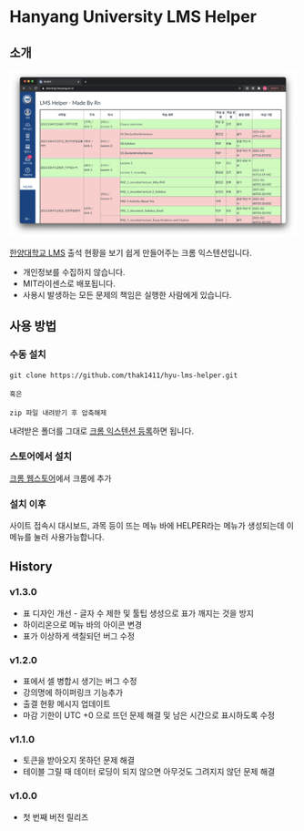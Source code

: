 # Hanyang University LMS Helper

## 소개

![](./LMSHelperMain.png)

[한양대학교 LMS](https://learning.hanyang.ac.kr/) 출석 현황을 보기 쉽게 만들어주는 크롬 익스텐션입니다.

* 개인정보를 수집하지 않습니다.
* MIT라이센스로 배포됩니다.
* 사용시 발생하는 모든 문제의 책임은 실행한 사람에게 있습니다.

## 사용 방법

### 수동 설치

~~~
git clone https://github.com/thak1411/hyu-lms-helper.git

혹은

zip 파일 내려받기 후 압축해제
~~~

내려받은 폴더를 그대로 [크롬 익스텐션 등록](https://developer.chrome.com/extensions/getstarted)하면 됩니다.

### 스토어에서 설치

[크롬 웹스토어](https://chrome.google.com/webstore/detail/hyu-lms-helper/ahkbicmdpaknajbgefiolmhakkkojaml?hl=ko&)에서 크롬에 추가


### 설치 이후

사이트 접속시 대시보드, 과목 등이 뜨는 메뉴 바에 HELPER라는 메뉴가 생성되는데 이 메뉴를 눌러 사용가능합니다.

## History

### v1.3.0

* 표 디자인 개선 - 글자 수 제한 및 툴팁 생성으로 표가 깨지는 것을 방지
* 하이리온으로 메뉴 바의 아이콘 변경
* 표가 이상하게 색칠되던 버그 수정

### v1.2.0

* 표에서 셀 병합시 생기는 버그 수정
* 강의명에 하이퍼링크 기능추가
* 출결 현황 메시지 업데이트
* 마감 기한이 UTC +0 으로 뜨던 문제 해결 및 남은 시간으로 표시하도록 수정

### v1.1.0

* 토큰을 받아오지 못하던 문제 해결
* 테이블 그릴 때 데이터 로딩이 되지 않으면 아무것도 그려지지 않던 문제 해결

### v1.0.0

* 첫 번째 버전 릴리즈
